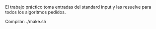 El trabajo práctico toma entradas del standard input y las resuelve para todos los algoritmos pedidos.

Compilar:
./make.sh

